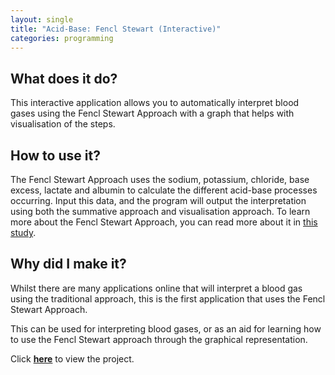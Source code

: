 ```yaml
---
layout: single
title: "Acid-Base: Fencl Stewart (Interactive)"
categories: programming
---
```


## What does it do?

This interactive application allows you to automatically interpret blood gases using the Fencl Stewart Approach with a graph that helps with visualisation of the steps.

## How to use it?

The Fencl Stewart Approach uses the sodium, potassium, chloride, base excess, lactate and albumin to calculate the different acid-base processes occurring. Input this data, and the program will output the interpretation using both the summative approach and visualisation approach. To learn more about the Fencl Stewart Approach, you can read more about it in [this study](https://pubmed.ncbi.nlm.nih.gov/14665553/).

## Why did I make it?

Whilst there are many applications online that will interpret a blood gas using the traditional approach, this is the first application that uses the Fencl Stewart Approach.

This can be used for interpreting blood gases, or as an aid for learning how to use the Fencl Stewart approach through the graphical representation.

Click **[here](/acidbase/)** to view the project.